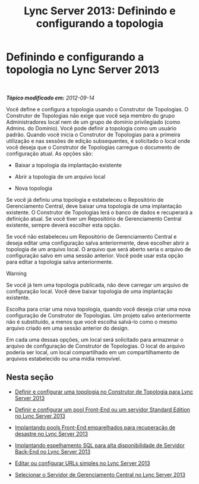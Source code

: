 ﻿---
title: 'Lync Server 2013: Definindo e configurando a topologia'
TOCTitle: Definindo e configurando a topologia
ms:assetid: 51d1601e-4f83-48d4-ad08-3b4d5e2003aa
ms:mtpsurl: https://technet.microsoft.com/pt-br/library/Gg398339(v=OCS.15)
ms:contentKeyID: 49306712
ms.date: 05/19/2016
mtps_version: v=OCS.15
ms.translationtype: HT
---

# Definindo e configurando a topologia no Lync Server 2013

 

_**Tópico modificado em:** 2012-09-14_

Você define e configura a topologia usando o Construtor de Topologias. O Construtor de Topologias não exige que você seja membro do grupo Administradores local nem de um grupo de domínio privilegiado (como Admins. do Domínio). Você pode definir a topologia como um usuário padrão. Quando você inicia o Construtor de Topologias para a primeira utilização e nas sessões de edição subsequentes, é solicitado o local onde você deseja que o Construtor de Topologias carregue o documento de configuração atual. As opções são:

  - Baixar a topologia da implantação existente

  - Abrir a topologia de um arquivo local

  - Nova topologia

Se você já definiu uma topologia e estabeleceu o Repositório de Gerenciamento Central, deve baixar uma topologia de uma implantação existente. O Construtor de Topologias lerá o banco de dados e recuperará a definição atual. Se você tiver um Repositório de Gerenciamento Central existente, sempre deverá escolher esta opção.

Se você não estabeleceu um Repositório de Gerenciamento Central e deseja editar uma configuração salva anteriormente, deve escolher abrir a topologia de um arquivo local. O arquivo que será aberto seria o arquivo de configuração salvo em uma sessão anterior. Você pode usar esta opção para editar a topologia salva anteriormente.


> [!WARNING]
> Se você já tem uma topologia publicada, não deve carregar um arquivo de configuração local. Você deve baixar topologia de uma implantação existente.



Escolha para criar uma nova topologia, quando você deseja criar uma nova configuração de Construtor de Topologias. Um projeto salvo anteriormente não é substituído, a menos que você escolha salvá-lo como o mesmo arquivo criado em uma sessão anterior do design.

Em cada uma dessas opções, um local será solicitado para armazenar o arquivo de configuração de Construtor de Topologias. O local do arquivo poderia ser local, um local compartilhado em um compartilhamento de arquivos estabelecido ou uma mídia removível.

## Nesta seção

  - [Definir e configurar uma topologia no Construtor de Topologia para Lync Server 2013](lync-server-2013-define-and-configure-a-topology-in-topology-builder.md)

  - [Definir e configurar um pool Front-End ou um servidor Standard Edition no Lync Server 2013](lync-server-2013-define-and-configure-a-front-end-pool-or-standard-edition-server.md)

  - [Implantando pools Front-End emparelhados para recuperação de desastre no Lync Server 2013](lync-server-2013-deploying-paired-front-end-pools-for-disaster-recovery.md)

  - [Implantando espelhamento SQL para alta disponibilidade de Servidor Back-End no Lync Server 2013](lync-server-2013-deploying-sql-mirroring-for-back-end-server-high-availability.md)

  - [Editar ou configurar URLs simples no Lync Server 2013](lync-server-2013-edit-or-configure-simple-urls.md)

  - [Selecionar o Servidor de Gerenciamento Central no Lync Server 2013](lync-server-2013-select-the-central-management-server.md)

